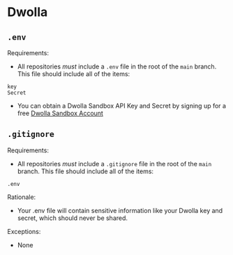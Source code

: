 # Dwolla

## `.env`

Requirements:

* All repositories _must_ include a `.env` file in the root of the `main` branch. This file should include all of the items:

```
key
Secret

```

* You can obtain a Dwolla Sandbox API Key and Secret by signing up for a free [Dwolla Sandbox Account](https://accounts-sandbox.dwolla.com/login)

## `.gitignore`

Requirements:

* All repositories _must_ include a `.gitignore` file in the root of the `main` branch. This file should include all of the items:

```
.env

```

Rationale:

* Your .env file will contain sensitive information like your Dwolla key and secret, which should never be shared.

Exceptions:

* None
